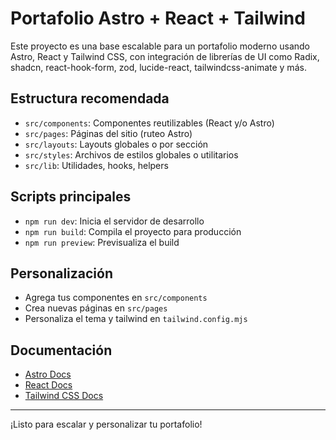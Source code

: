 # Portafolio Astro + React + Tailwind

Este proyecto es una base escalable para un portafolio moderno usando Astro, React y Tailwind CSS, con integración de librerías de UI como Radix, shadcn, react-hook-form, zod, lucide-react, tailwindcss-animate y más.

## Estructura recomendada
- `src/components`: Componentes reutilizables (React y/o Astro)
- `src/pages`: Páginas del sitio (ruteo Astro)
- `src/layouts`: Layouts globales o por sección
- `src/styles`: Archivos de estilos globales o utilitarios
- `src/lib`: Utilidades, hooks, helpers

## Scripts principales
- `npm run dev`: Inicia el servidor de desarrollo
- `npm run build`: Compila el proyecto para producción
- `npm run preview`: Previsualiza el build

## Personalización
- Agrega tus componentes en `src/components`
- Crea nuevas páginas en `src/pages`
- Personaliza el tema y tailwind en `tailwind.config.mjs`

## Documentación
- [Astro Docs](https://docs.astro.build/)
- [React Docs](https://react.dev/)
- [Tailwind CSS Docs](https://tailwindcss.com/docs)

---

¡Listo para escalar y personalizar tu portafolio!

